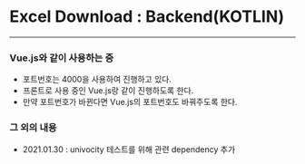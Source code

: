 # Excel Download : Backend(KOTLIN)

---

### Vue.js와 같이 사용하는 중


* 포트번호는 4000을 사용하여 진행하고 있다.
* 프론트로 사용 중인 Vue.js랑 같이 진행하도록 한다.
* 만약 포트번호가 바뀐다면 Vue.js의 포트번호도 바꿔주도록 한다.

### 그 외의 내용
* 2021.01.30 : univocity 테스트를 위해 관련 dependency 추가